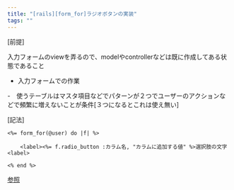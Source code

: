```yaml
---
title: "[rails][form_for]ラジオボタンの実装"
tags: ""
---
```


[前提]

入力フォームのviewを弄るので、modelやcontrollerなどは既に作成してある状態であること

-   入力フォームでの作業

\-　使うテーブルはマスタ項目などでパターンが２つでユーザーのアクションなどで頻繁に増えないことが条件[３つになるとこれは使え無い]

[記法]

    <%= form_for(@user) do |f| %>

    	<label><%= f.radio_button :カラム名, "カラムに追加する値" %>選択肢の文字<label>

    <% end %>

[参照](https://freesworder.net/rails-form_for-radio/)
